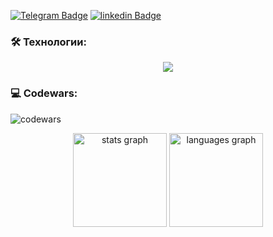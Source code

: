 [![Telegram Badge](https://img.shields.io/badge/-shevtcova-blue?style=flat&logo=Telegram&logoColor=white)](https://t.me/shevtcova_lena)
[![linkedin Badge](https://img.shields.io/badge/-shevtcova-blue?style=flat&logo=linkedin&logoColor=white)](https://www.linkedin.com/in/%D0%B5%D0%BB%D0%B5%D0%BD%D0%B0-%D1%88%D0%B5%D0%B2%D1%86%D0%BE%D0%B2%D0%B0-273a6b231?trk=contact-info)

### 🛠 Технологии:
<p align="center">
  <img src="https://skillicons.dev/icons?i=html,css,js,ts,react,redux,express,postgres,github,bootstrap,figma,ai,ps" />
</p>

### 💻 Codewars:
![codewars](https://www.codewars.com/users/%D0%95%D0%BB%D0%B5%D0%BD%D0%B0%20%D0%A8%D0%B5%D0%B2%D1%86%D0%BE%D0%B2%D0%B0/badges/large) 

<div align="center">
  <img src="https://github-readme-stats.vercel.app/api?username=filimonovalexey&hide_title=false&hide_rank=false&show_icons=true&include_all_commits=true&count_private=true&disable_animations=false&theme=dracula&locale=en&hide_border=false&order=1" height="150" alt="stats graph"  />
  <img src="https://github-readme-stats.vercel.app/api/top-langs?username=filimonovalexey&locale=en&hide_title=false&layout=compact&card_width=320&langs_count=5&theme=dracula&hide_border=false&order=2" height="150" alt="languages graph"  />
</div>
